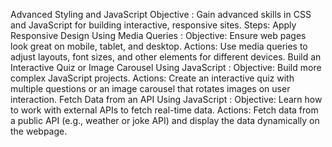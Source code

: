 Advanced Styling and JavaScript
Objective :
Gain advanced skills in CSS and JavaScript for building interactive, responsive sites.
Steps:
Apply Responsive Design Using Media Queries :
Objective: Ensure web pages look great on mobile, tablet, and desktop.
Actions: Use media queries to adjust layouts, font sizes, and other elements for different devices.
Build an Interactive Quiz or Image Carousel Using JavaScript :
Objective: Build more complex JavaScript projects.
Actions: Create an interactive quiz with multiple questions or an
image carousel that rotates images on user interaction.
Fetch Data from an API Using JavaScript :
Objective: Learn how to work with external APIs to fetch real-time data.
Actions: Fetch data from a public API (e.g., weather or joke API) and
display the data dynamically on the webpage.


